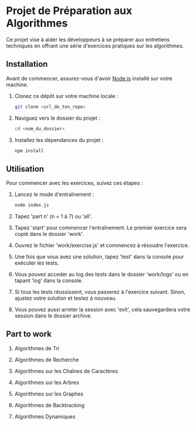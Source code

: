 # Projet de Préparation aux Algorithmes

Ce projet vise à aider les développeurs à se préparer aux entretiens techniques en offrant une série d'exercices pratiques sur les algorithmes.

## Installation

Avant de commencer, assurez-vous d'avoir [Node.js](https://nodejs.org/) installé sur votre machine.

1. Clonez ce dépôt sur votre machine locale :

   ```sh
   git clone <url_de_ton_repo>
    ```

2. Naviguez vers le dossier du projet :

    ```sh
    cd <nom_du_dossier>
    ```

3. Installez les dépendances du projet :

    ```sh
    npm install
    ```

## Utilisation

Pour commencer avec les exercices, suivez ces étapes :

1. Lancez le mode d'entraînement :

    ```sh
    node index.js
    ```

2. Tapez 'part n' (n = 1 à 7) ou 'all'.

3. Tapez 'start' pour commencer l'entraînement. Le premier exercice sera copié dans le dossier 'work'.

4. Ouvrez le fichier 'work/exercise.js' et commencez à résoudre l'exercice.

5. Une fois que vous avez une solution, tapez 'test' dans la console pour exécuter les tests.

6. Vous pouvez acceder au log des tests dans le dossier 'work/logs' ou en tapant 'log' dans la console.

7. Si tous les tests réussissent, vous passerez à l'exercice suivant. Sinon, ajustez votre solution et testez à nouveau.

8. Vous pouvez aussi arreter la session avec 'exit', cela sauvegardera votre session dans le dossier archive.

## Part to work

1. Algorithmes de Tri

2. Algorithmes de Recherche

3. Algorithmes sur les Chaînes de Caractères

4. Algorithmes sur les Arbres

5. Algorithmes sur les Graphes

6. Algorithmes de Backtracking

7. Algorithmes Dynamiques